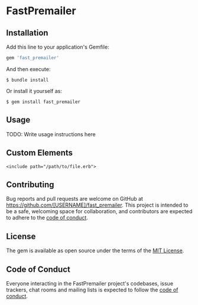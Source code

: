 # FastPremailer

## Installation

Add this line to your application's Gemfile:

```ruby
gem 'fast_premailer'
```

And then execute:

    $ bundle install

Or install it yourself as:

    $ gem install fast_premailer

## Usage

TODO: Write usage instructions here

## Custom Elements

`<include path="/path/to/file.erb">`

## Contributing

Bug reports and pull requests are welcome on GitHub at https://github.com/[USERNAME]/fast_premailer. This project is intended to be a safe, welcoming space for collaboration, and contributors are expected to adhere to the [code of conduct](https://github.com/[USERNAME]/fast_premailer/blob/master/CODE_OF_CONDUCT.md).


## License

The gem is available as open source under the terms of the [MIT License](https://opensource.org/licenses/MIT).

## Code of Conduct

Everyone interacting in the FastPremailer project's codebases, issue trackers, chat rooms and mailing lists is expected to follow the [code of conduct](https://github.com/[USERNAME]/fast_premailer/blob/master/CODE_OF_CONDUCT.md).
